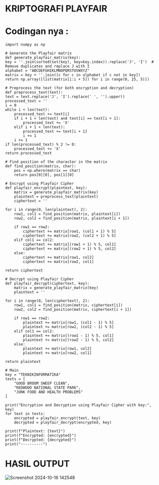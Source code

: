 # KRIPTOGRAFI PLAYFAIR


# Codingan nya :
    import numpy as np

    # Generate the Playfair matrix
    def generate_playfair_matrix(key):
    key = ''.join(sorted(set(key), key=key.index)).replace('J', 'I')  # Remove duplicates and replace J with I
    alphabet = "ABCDEFGHIKLMNOPQRSTUVWXYZ"
    matrix = key + ''.join([c for c in alphabet if c not in key])
    return np.array([list(matrix[i:i + 5]) for i in range(0, 25, 5)])

    # Preprocess the text (for both encryption and decryption)
    def preprocess_text(text):
    text = text.replace('J', 'I').replace(' ', '').upper()
    processed_text = ''
    i = 0
    while i < len(text):
        processed_text += text[i]
        if i + 1 < len(text) and text[i] == text[i + 1]:
            processed_text += 'X'
        elif i + 1 < len(text):
            processed_text += text[i + 1]
            i += 1
        i += 1
    if len(processed_text) % 2 != 0:
        processed_text += 'X'
    return processed_text

    # Find position of the character in the matrix
    def find_position(matrix, char):
        pos = np.where(matrix == char)
        return pos[0][0], pos[1][0]
    
    # Encrypt using Playfair Cipher
    def playfair_encrypt(plaintext, key):
        matrix = generate_playfair_matrix(key)
        plaintext = preprocess_text(plaintext)
        ciphertext = ''
    
    for i in range(0, len(plaintext), 2):
        row1, col1 = find_position(matrix, plaintext[i])
        row2, col2 = find_position(matrix, plaintext[i + 1])
        
        if row1 == row2:
            ciphertext += matrix[row1, (col1 + 1) % 5]
            ciphertext += matrix[row2, (col2 + 1) % 5]
        elif col1 == col2:
            ciphertext += matrix[(row1 + 1) % 5, col1]
            ciphertext += matrix[(row2 + 1) % 5, col2]
        else:
            ciphertext += matrix[row1, col2]
            ciphertext += matrix[row2, col1]
    
    return ciphertext

    # Decrypt using Playfair Cipher
    def playfair_decrypt(ciphertext, key):
        matrix = generate_playfair_matrix(key)
        plaintext = ''
    
    for i in range(0, len(ciphertext), 2):
        row1, col1 = find_position(matrix, ciphertext[i])
        row2, col2 = find_position(matrix, ciphertext[i + 1])
        
        if row1 == row2:
            plaintext += matrix[row1, (col1 - 1) % 5]
            plaintext += matrix[row2, (col2 - 1) % 5]
        elif col1 == col2:
            plaintext += matrix[(row1 - 1) % 5, col1]
            plaintext += matrix[(row2 - 1) % 5, col2]
        else:
            plaintext += matrix[row1, col2]
            plaintext += matrix[row2, col1]
    
    return plaintext

    # Main
    key = "TEKNIKINFORMATIKA"
    texts = [
        "GOOD BROOM SWEEP CLEAN",
        "REDWOOD NATIONAL STATE PARK",
        "JUNK FOOD AND HEALTH PROBLEMS"
    ]
    
    print("Encryption and Decryption using Playfair Cipher with key:", key)
    for text in texts:
        encrypted = playfair_encrypt(text, key)
        decrypted = playfair_decrypt(encrypted, key)
        
    print(f"Plaintext: {text}")
    print(f"Encrypted: {encrypted}")
    print(f"Decrypted: {decrypted}")
    print("----------")
    
  # HASIL OUTPUT
  ![Screenshot 2024-10-16 142548](https://github.com/user-attachments/assets/8cca59e8-8df4-495f-9963-a42d4570469b)


    
